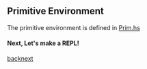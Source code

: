 Primitive Environment
------------
The primitive environment is defined in [Prim.hs](../src/Prim.hs)  

#### Next, Let's make a REPL!
[back](04_errors.md)[next](06_repl.md)
